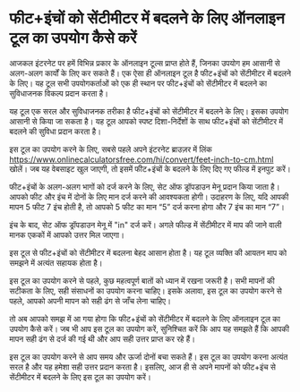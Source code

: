 फीट+इंचों को सेंटीमीटर में बदलने के लिए ऑनलाइन टूल का उपयोग कैसे करें
=====================================================================

आजकल इंटरनेट पर हमें विभिन्न प्रकार के ऑनलाइन टूल्स प्राप्त होते हैं, जिनका उपयोग हम आसानी से अलग-अलग कार्यों के लिए कर सकते हैं। एक ऐसा ही ऑनलाइन टूल है फीट+इंचों को सेंटीमीटर में बदलने के लिए। यह टूल सभी उपयोगकर्ताओं को एक ही स्थान पर फीट+इंचों को सेंटीमीटर में बदलने का सुविधाजनक विकल्प प्रदान करता है।

यह टूल एक सरल और सुविधाजनक तरीका है फीट+इंचों को सेंटीमीटर में बदलने के लिए। इसका उपयोग आसानी से किया जा सकता है। यह टूल आपको स्पष्ट दिशा-निर्देशों के साथ फीट+इंचों को सेंटीमीटर में बदलने की सुविधा प्रदान करता है।

इस टूल का उपयोग करने के लिए, सबसे पहले अपने इंटरनेट ब्राउज़र में लिंक <https://www.onlinecalculatorsfree.com/hi/convert/feet-inch-to-cm.html> खोलें। जब यह वेबसाइट खुल जाएगी, तो इसमें फीट+इंचों के बदलने के लिए दिए गए फील्ड में इनपुट करें।

फीट+इंचों के अलग-अलग भागों को दर्ज करने के लिए, सेट ऑफ ड्रॉपडाउन मेनू प्रदान किया जाता है। आपको फीट और इंच में दोनों के लिए मान दर्ज करने की आवश्यकता होगी। उदाहरण के लिए, यदि आपकी मापन 5 फीट 7 इंच होती है, तो आपको 5 फीट का मान “5” दर्ज करना होगा और 7 इंच का मान “7”।

इंच के बाद, सेट ऑफ ड्रॉपडाउन मेनू में "in" दर्ज करें। अगले फील्ड में सेंटीमीटर में माप की जाने वाली मानक एककों में आपको उत्तर मिल जाएगा।

इस टूल से फीट+इंचों को सेंटीमीटर में बदलना बेहद आसान होता है। यह टूल व्यक्ति की आयतन माप को समझने में अत्यंत सहायक होता है।

इस टूल का उपयोग करने से पहले, कुछ महत्वपूर्ण बातों को ध्यान में रखना जरूरी है। सभी मापनों की सटीकता के लिए, सही संसाधनों का उपयोग करना चाहिए। इसके अलावा, इस टूल का उपयोग करने से पहले, आपको अपनी मापन को सही ढंग से जाँच लेना चाहिए।

तो अब आपको समझ में आ गया होगा कि फीट+इंचों को सेंटीमीटर में बदलने के लिए ऑनलाइन टूल का उपयोग कैसे करें। जब भी आप इस टूल का उपयोग करें, सुनिश्चित करें कि आप यह समझते हैं कि आपकी मापन सही ढंग से दर्ज की गई थी और आप सही उत्तर प्राप्त कर रहे हैं।

इस टूल का उपयोग करने से आप समय और ऊर्जा दोनों बचा सकते हैं। इस टूल का उपयोग करना अत्यंत सरल है और यह हमेशा सही उत्तर प्रदान करता है। इसलिए, आज ही से अपने मापनों को फीट+इंच से सेंटीमीटर में बदलने के लिए इस टूल का उपयोग करें।